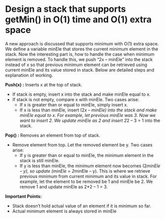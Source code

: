 # Design a stack that supports getMin() in O(1) time and O(1) extra space
A new approach is discussed that supports minimum with O(1) extra space. We define a variable minEle that stores the current minimum element in the stack. Now the interesting part is, how to handle the case when minimum element is removed. To handle this, we push “2x – minEle” into the stack instead of x so that previous minimum element can be retrieved using current minEle and its value stored in stack. Below are detailed steps and explanation of working.


**Push(x) :** Inserts x at the top of stack.  
- If stack is empty, insert x into the stack and make minEle equal to x.
- If stack is not empty, compare x with minEle. Two cases arise:
    - If x is greater than or equal to minEle, simply insert x.
    - If x is less than minEle, insert (2*x – minEle) into the stack and make minEle equal to x. For example, let previous minEle was 3. Now we want to insert 2. We update minEle as 2 and insert 2*2 – 3 = 1 into the stack.


**Pop() :** Removes an element from top of stack. 
 

- Remove element from top. Let the removed element be y. Two cases arise:
    - If y is greater than or equal to minEle, the minimum element in the stack is still minEle.
    - If y is less than minEle, the minimum element now becomes (2*minEle – y), so update (minEle = 2*minEle – y). This is where we retrieve previous minimum from current minimum and its value in stack. For example, let the element to be removed be 1 and minEle be 2. We remove 1 and update minEle as 2*2 – 1 = 3.

**Important Points:** 
- Stack doesn’t hold actual value of an element if it is minimum so far.
- Actual minimum element is always stored in minEle